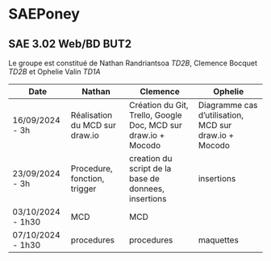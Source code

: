 # SAEPoney

## SAE 3.02 Web/BD BUT2


Le groupe est constitué de Nathan Randriantsoa *TD2B*, Clemence Bocquet *TD2B* et Ophelie Valin *TD1A*

|  Date | Nathan  |  Clemence | Ophelie  |
|-------|---------|-----------|----------|
| 16/09/2024 - 3h  |  Réalisation du MCD sur draw.io  |   Création du Git, Trello, Google Doc, MCD sur draw.io + Mocodo |  Diagramme cas d’utilisation, MCD sur draw.io + Mocodo |
|  23/09/2024 - 3h | Procedure, fonction, trigger  | creation du script de la base de donnees, insertions | insertions   | 
|  03/10/2024 - 1h30  |  MCD   |   MCD   |          |
| 07/10/2024 - 1h30 | procedures | procedures | maquettes |
